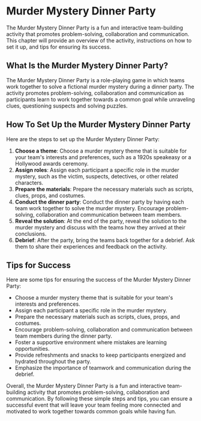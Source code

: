 Murder Mystery Dinner Party
==============================================================

The Murder Mystery Dinner Party is a fun and interactive team-building activity that promotes problem-solving, collaboration and communication. This chapter will provide an overview of the activity, instructions on how to set it up, and tips for ensuring its success.

What Is the Murder Mystery Dinner Party?
----------------------------------------

The Murder Mystery Dinner Party is a role-playing game in which teams work together to solve a fictional murder mystery during a dinner party. The activity promotes problem-solving, collaboration and communication as participants learn to work together towards a common goal while unraveling clues, questioning suspects and solving puzzles.

How To Set Up the Murder Mystery Dinner Party
---------------------------------------------

Here are the steps to set up the Murder Mystery Dinner Party:

1. **Choose a theme**: Choose a murder mystery theme that is suitable for your team's interests and preferences, such as a 1920s speakeasy or a Hollywood awards ceremony.
2. **Assign roles**: Assign each participant a specific role in the murder mystery, such as the victim, suspects, detectives, or other related characters.
3. **Prepare the materials**: Prepare the necessary materials such as scripts, clues, props, and costumes.
4. **Conduct the dinner party**: Conduct the dinner party by having each team work together to solve the murder mystery. Encourage problem-solving, collaboration and communication between team members.
5. **Reveal the solution**: At the end of the party, reveal the solution to the murder mystery and discuss with the teams how they arrived at their conclusions.
6. **Debrief**: After the party, bring the teams back together for a debrief. Ask them to share their experiences and feedback on the activity.

Tips for Success
----------------

Here are some tips for ensuring the success of the Murder Mystery Dinner Party:

* Choose a murder mystery theme that is suitable for your team's interests and preferences.
* Assign each participant a specific role in the murder mystery.
* Prepare the necessary materials such as scripts, clues, props, and costumes.
* Encourage problem-solving, collaboration and communication between team members during the dinner party.
* Foster a supportive environment where mistakes are learning opportunities.
* Provide refreshments and snacks to keep participants energized and hydrated throughout the party.
* Emphasize the importance of teamwork and communication during the debrief.

Overall, the Murder Mystery Dinner Party is a fun and interactive team-building activity that promotes problem-solving, collaboration and communication. By following these simple steps and tips, you can ensure a successful event that will leave your team feeling more connected and motivated to work together towards common goals while having fun.
